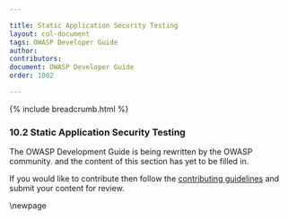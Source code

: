 ```yaml
---

title: Static Application Security Testing
layout: col-document
tags: OWASP Developer Guide
author:
contributors:
document: OWASP Developer Guide
order: 1002

---
```


{% include breadcrumb.html %}

### 10.2 Static Application Security Testing

The OWASP Development Guide is being rewritten by the OWASP community.
and the content of this section has yet to be filled in.

If you would like to contribute then follow the
[contributing guidelines](https://github.com/OWASP/www-project-developer-guide/blob/main/contributing.md)
and submit your content for review.

\newpage
